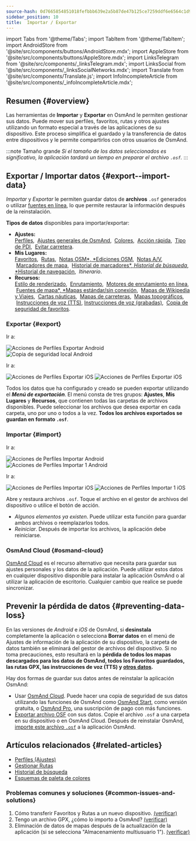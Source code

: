```yaml
---
source-hash: 0d7665854851018fefbbb639e2a5b87de47b125ce7259ddf6e6564c1d959eecf
sidebar_position: 10
title:  Importar / Exportar
---
```

import Tabs from '@theme/Tabs';
import TabItem from '@theme/TabItem';
import AndroidStore from '@site/src/components/buttons/AndroidStore.mdx';
import AppleStore from '@site/src/components/buttons/AppleStore.mdx';
import LinksTelegram from '@site/src/components/_linksTelegram.mdx';
import LinksSocial from '@site/src/components/_linksSocialNetworks.mdx';
import Translate from '@site/src/components/Translate.js';
import InfoIncompleteArticle from '@site/src/components/_infoIncompleteArticle.mdx';


## Resumen {#overview}

Las herramientas de **Importar** y **Exportar** en OsmAnd le permiten gestionar sus datos. Puede mover sus perfiles, favoritos, rutas y otros ajustes utilizando un formato especial a través de las aplicaciones de su dispositivo. Este proceso simplifica el guardado y la transferencia de datos entre dispositivos y le permite compartirlos con otros usuarios de OsmAnd.

:::note Tamaño grande
*Si el tamaño de los datos seleccionados es significativo, la aplicación tardará un tiempo en preparar el archivo `.osf`.*
:::


## Exportar / Importar datos {#export--import-data}

*Importar* y *Exportar* le permiten guardar datos de **archivos** `.osf` generados o utilizar [fuentes en línea](../map/raster-maps.md), lo que permite restaurar la información después de la reinstalación.

**Tipos de datos** disponibles para importar/exportar:

- **Ajustes:**  
        [Perfiles](../personal/profiles.md#actions), &nbsp;[Ajustes generales de OsmAnd](../personal/global-settings.md), &nbsp;[Colores](../personal/color-palette-schemes.md), &nbsp;[Acción rápida](../widgets/quick-action.md), &nbsp;[Tipo de PDI](../map/point-layers-on-map.md#poi-types), &nbsp;[Evitar carretera](../map/map-context-menu.md#avoid-road).
- **Mis Lugares:**  
        [Favoritos](../personal/favorites.md#export--import), &nbsp;[Rutas](../personal/tracks/manage-tracks.md#import--export-track), &nbsp;[Notas OSM*, *Ediciones OSM](../plugins/osm-editing.md#create--modify-poi), &nbsp;[Notas A/V](../plugins/audio-video-notes.md), &nbsp;[Marcadores de mapa](../personal/markers.md), &nbsp;[Historial de marcadores*, *Historial de búsqueda*, *Historial de navegación](../personal/global-settings.md#history), &nbsp;*Itinerario*.
- **Recursos:**  
        [Estilo de renderizado](../map/vector-maps.md#custom-map-style), &nbsp;[Enrutamiento](../navigation/routing/osmand-routing.md), &nbsp;[Motores de enrutamiento en línea](../navigation/routing/online-routing.md), &nbsp;[Fuentes de mapa*, *Mapas estándar/sin conexión](../map/raster-maps.md), &nbsp;[Mapas de Wikipedia y Viajes](../plan-route/travel-guides.md), &nbsp;[Cartas náuticas](../plugins/nautical-charts.md), &nbsp;[Mapas de carreteras](../map/vector-maps.md#road-style), &nbsp;[Mapas topográficos](../plugins/topography.md), &nbsp;[Instrucciones de voz (TTS)](../navigation/guidance/voice-navigation.md#tts-text-to-speech), [Instrucciones de voz (grabadas)](../navigation/guidance/voice-navigation.md#recorded-voice-prompts), &nbsp;[Copia de seguridad de favoritos](../personal/favorites.md#automatic-favorites-backup).


### Exportar {#export}

<Tabs groupId="operating-systems" queryString="current-os">

<TabItem value="android" label="Android">

Ir a: *<Translate android="true" ids="shared_string_menu,shared_string_settings,import_export,export_to_file"/>*  

![Acciones de Perfiles Exportar Android](@site/static/img/personal/profiles/profile_actions_export_1_andr.png) ![Copia de seguridad local Android](@site/static/img/personal/profiles/profile_actions_export_2_andr.png)  

</TabItem>

<TabItem value="ios" label="iOS">

Ir a: *<Translate ios="true" ids="shared_string_menu,shared_string_settings,local_backup,backup_into_file"/>*

![Acciones de Perfiles Exportar iOS](@site/static/img/personal/profiles/profile_actions_export_1_ios.png)   ![Acciones de Perfiles Exportar iOS](@site/static/img/personal/profiles/profile_actions_export_2_ios.png)

</TabItem>

</Tabs>

Todos los datos que ha configurado y creado se pueden exportar utilizando el ***Menú de exportación***. El menú consta de tres grupos: **Ajustes**, **Mis Lugares** y **Recursos**, que contienen todas las carpetas de archivos disponibles. Puede seleccionar los archivos que desea exportar en cada carpeta, uno por uno o todos a la vez. **Todos los archivos exportados se guardan en formato `.osf`**.  


### Importar {#import}

<Tabs groupId="operating-systems" queryString="current-os">

<TabItem value="android" label="Android">

Ir a: *<Translate android="true" ids="shared_string_menu,shared_string_settings,import_export,shared_string_import"/>*  

![Acciones de Perfiles Importar Android](@site/static/img/personal/profiles/profile_actions_import_android.png) ![Acciones de Perfiles Importar 1 Android](@site/static/img/personal/profiles/profile_actions_import_1_android.png) 

<!-- ![Profiles Actions Import 2 Android](@site/static/img/personal/profiles/profile_actions_import_2_android.png) -->

</TabItem>

<TabItem value="ios" label="iOS">

Ir a: *<Translate ios="true" ids="shared_string_menu,shared_string_settings,local_backup,restore_from_file"/>*  


![Acciones de Perfiles Importar iOS](@site/static/img/personal/profiles/profile_actions_import_ios.png) ![Acciones de Perfiles Importar 1 iOS](@site/static/img/personal/profiles/profile_actions_import_1_ios.png) 
<!--  ![Profiles Actions Import 2 iOS](@site/static/img/personal/profiles/profile_actions_import_2_ios.png) -->

</TabItem>

</Tabs>

Abre y restaura archivos `.osf`. Toque el archivo en el gestor de archivos del dispositivo o utilice el botón de acción.

- *Algunos elementos ya existen*. Puede utilizar esta función para guardar ambos archivos o reemplazarlos todos.
- *Reiniciar*. Después de importar los archivos, la aplicación debe reiniciarse.


### OsmAnd Cloud {#osmand-cloud}

[OsmAnd Cloud](../personal/osmand-cloud.md) es el recurso alternativo que necesita para guardar sus ajustes personales y los datos de la aplicación. Puede utilizar estos datos en cualquier dispositivo disponible para instalar la aplicación OsmAnd o al utilizar la aplicación de escritorio. Cualquier cambio que realice se puede sincronizar.


## Prevenir la pérdida de datos {#preventing-data-loss}

En las versiones de *Android* e *iOS* de OsmAnd, si **desinstala** completamente la aplicación o selecciona **Borrar datos** en el menú de Ajustes de información de la aplicación de su dispositivo, la carpeta de datos también se eliminará del gestor de archivos del dispositivo. Si no toma precauciones, esto resultará en la **pérdida de todos los mapas descargados para los datos de OsmAnd, todos los Favoritos guardados, las rutas GPX, las instrucciones de voz (TTS) y [otros datos](#export--import-data).**

Hay dos formas de guardar sus datos antes de reinstalar la aplicación OsmAnd:

- Usar [OsmAnd Cloud](#osmand-cloud). Puede hacer una copia de seguridad de sus datos utilizando las funciones de OsmAnd como [OsmAnd Start](../personal/osmand-cloud.md#osmand-start), como versión gratuita, o [OsmAnd Pro](../purchases/index.md), una suscripción de pago con más funciones.
- [Exportar archivo OSF](#export) con sus datos. Copie el archivo `.osf` a una carpeta en su dispositivo o en OsmAnd Cloud. Después de reinstalar OsmAnd, [importe este archivo `.osf`](#import) a la aplicación OsmAnd.


## Artículos relacionados {#related-articles}

- [Perfiles (Ajustes)](./profiles.md)
- [Gestionar Rutas](../personal/tracks/manage-tracks.md#import--export-track)
- [Historial de búsqueda](../search/search-history.md#export-and-share)
- [Esquemas de paleta de colores](../personal/color-palette-schemes.md)

### Problemas comunes y soluciones {#common-issues-and-solutions}

1. Cómo transferir Favoritos y Rutas a un nuevo dispositivo. [(verificar)](../troubleshooting/setup.md#how-to-transfer-favorites-and-tracks-to-a-new-device)
2. Tengo un archivo GPX, ¿cómo lo importo a OsmAnd? [(verificar)](../troubleshooting/setup.md#i-have-a-gpx-file-how-do-i-import-it-into-osmand)
3. Eliminación de datos de mapas después de la actualización de la aplicación (si se selecciona "Almacenamiento multiusuario 1"). [(verificar)](../troubleshooting/maps-data#deleting-map-data-after-the-app-update-if-multiuser-storage-1-is-selected)